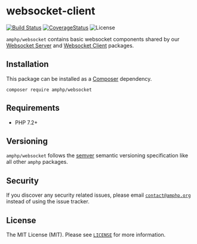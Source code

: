 # websocket-client

[![Build Status](https://img.shields.io/travis/amphp/websocket/master.svg?style=flat-square)](https://travis-ci.org/amphp/websocket)
[![CoverageStatus](https://img.shields.io/coveralls/amphp/websocket/master.svg?style=flat-square)](https://coveralls.io/github/amphp/websocket?branch=master)
![License](https://img.shields.io/badge/license-MIT-blue.svg?style=flat-square)

`amphp/websocket` contains basic websocket components shared by our [Websocket Server](https://github.com/amphp/websocket-server) and [Websocket Client](https://github.com/amphp/websocket-client) packages.

## Installation

This package can be installed as a [Composer](https://getcomposer.org/) dependency.

```
composer require amphp/websocket
```

## Requirements

* PHP 7.2+

## Versioning

`amphp/websocket` follows the [semver](http://semver.org/) semantic versioning specification like all other `amphp` packages.

## Security

If you discover any security related issues, please email [`contact@amphp.org`](mailto:contact@amphp.org) instead of using the issue tracker.

## License

The MIT License (MIT). Please see [`LICENSE`](./LICENSE) for more information.
